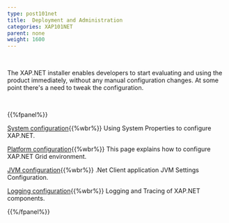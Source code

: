 ```yaml
---
type: post101net
title:  Deployment and Administration
categories: XAP101NET
parent: none
weight: 1600
---
```


<br>


The XAP.NET installer enables developers to start evaluating and using the product immediately, without any manual configuration changes.
At some point there's a need to tweak the configuration.


<br>

{{%fpanel%}}

[System configuration](./system-configuration.html){{%wbr%}}
Using System Properties to configure XAP.NET.


[Platform configuration](./system-configuration-list.html){{%wbr%}}
This page explains how to configure XAP.NET Grid environment.

[JVM configuration](./jvm-configuration.html){{%wbr%}}
.Net Client application JVM Settings Configuration.

[Logging configuration](./log-configuration.html){{%wbr%}}
Logging and Tracing of XAP.NET components.

{{%/fpanel%}}



